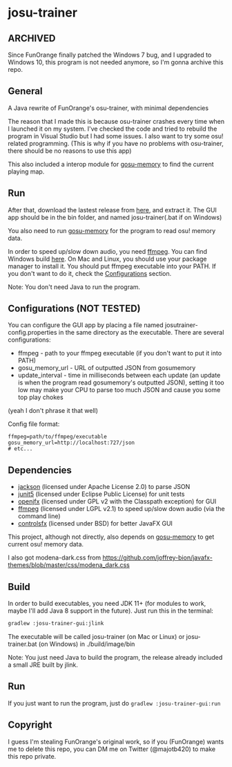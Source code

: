 # josu-trainer

## ARCHIVED
Since FunOrange finally patched the Windows 7 bug, and I upgraded to Windows 10, this program is not needed anymore, so I'm gonna archive this repo.

## General

A Java rewrite of FunOrange's osu-trainer, with minimal dependencies

The reason that I made this is because osu-trainer crashes every time when I launched it on my system. I've checked the code and tried to rebuild the program in Visual Studio but I had some issues. I also want to try some osu! related programming.
(This is why if you have no problems with osu-trainer, there should be no reasons to use this app)

This also included a interop module for [gosu-memory](https://github.com/l3lackShark/gosumemory) to find the current playing map.

## Run

After that, download the lastest release from [here](https://github.com/ngoduyanh/josu-trainer/releases), and extract it. The GUI app should be in the bin folder, and named josu-trainer(.bat if on Windows)

You also need to run [gosu-memory](https://github.com/l3lackShark/gosumemory) for the program to read osu! memory data.

In order to speed up/slow down audio, you need [ffmpeg](https://www.ffmpeg.org). You can find Windows build [here](https://www.gyan.dev/ffmpeg/builds/). On Mac and Linux, you should use your package manager to install it. You should put ffmpeg executable into your PATH. If you don't want to do it, check the [Configurations](#configurations-not-tested) section.

Note: You don't need Java to run the program.

## Configurations (NOT TESTED)

You can configure the GUI app by placing a file named josutrainer-config.properties in the same directory as the executable. There are several configurations:

* ffmpeg - path to your ffmpeg executable (if you don't want to put it into PATH)
* gosu_memory_url - URL of outputted JSON from gosumemory
* update_interval - time in milliseconds between each update (an update is when the program read gosumemory's outputted JSON), setting it too low may make your CPU to parse too much JSON and cause you some top play chokes

(yeah I don't phrase it that well)

Config file format:
```properties
ffmpeg=path/to/ffmpeg/executable
gosu_memory_url=http://localhost:727/json
# etc...
```

## Dependencies

* [jackson](https://github.com/FasterXML/jackson-databind) (licensed under Apache License 2.0) to parse JSON
* [junit5](https://github.com/junit-team/junit5) (licensed under Eclipse Public License) for unit tests
* [openjfx](https://github.com/openjdk/jfx) (licensed under GPL v2 with the Classpath exception) for GUI
* [ffmpeg](https://www.ffmpeg.org) (licensed under LGPL v2.1) to speed up/slow down audio (via the command line)
* [controlsfx](https://github.com/controlsfx/controlsfx) (licensed under BSD) for better JavaFX GUI

This project, although not directly, also depends on [gosu-memory](https://github.com/l3lackShark/gosumemory) to get current osu! memory data.

I also got modena-dark.css from https://github.com/joffrey-bion/javafx-themes/blob/master/css/modena_dark.css

## Build

In order to build executables, you need JDK 11+ (for modules to work, maybe I'll add Java 8 support in the future). Just run this in the terminal: 

```bash
gradlew :josu-trainer-gui:jlink
```

The executable will be called josu-trainer (on Mac or Linux) or josu-trainer.bat (on Windows) in ./build/image/bin

Note: You just need Java to build the program, the release already included a small JRE built by jlink.

## Run

If you just want to run the program, just do ```gradlew :josu-trainer-gui:run```

## Copyright

I guess I'm stealing FunOrange's original work, so if you (FunOrange) wants me to delete this repo, you can DM me on Twitter (@majotb420) to make this repo private.

